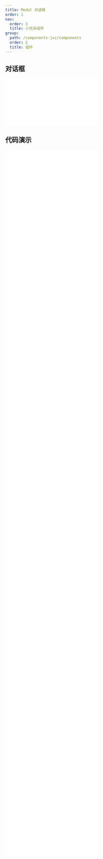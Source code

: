 ```yaml
---
title: Modal 对话框
order: 1
nav:
  order: 3
  title: 小优采组件
group:
  path: /components-jxc/components
  order: 2
  title: 组件
---
```


## 对话框

<div>
<embed src="@docs-common/modal/index.md"></embed>
</div>
        
## 代码演示

<Row gutter=8>

  <Col span=12>
    
  <div class="code-box"><embed src="@abiz-rc-jxc/modal/demo/basic-modal-jxc.md"></embed></div>
          
  <div class="code-box"><embed src="@abiz-rc-jxc/modal/demo/footer-modal-jxc.md"></embed></div>
          
  <div class="code-box"><embed src="@abiz-rc-jxc/modal/demo/info-modal-jxc.md"></embed></div>
          
  <div class="code-box"><embed src="@abiz-rc-jxc/modal/demo/manual-modal-jxc.md"></embed></div>
          
  <div class="code-box"><embed src="@abiz-rc-jxc/modal/demo/confirm-router-modal-jxc.md"></embed></div>
          
  <div class="code-box"><embed src="@abiz-rc-jxc/modal/demo/button-props-modal-jxc.md"></embed></div>
          
  <div class="code-box"><embed src="@abiz-rc-jxc/modal/demo/modal-render-modal-jxc.md"></embed></div>
          
  </Col>
          
  <Col span=12>
    
  <div class="code-box"><embed src="@abiz-rc-jxc/modal/demo/async-modal-jxc.md"></embed></div>
          
  <div class="code-box"><embed src="@abiz-rc-jxc/modal/demo/confirm-modal-jxc.md"></embed></div>
          
  <div class="code-box"><embed src="@abiz-rc-jxc/modal/demo/locale-modal-jxc.md"></embed></div>
          
  <div class="code-box"><embed src="@abiz-rc-jxc/modal/demo/position-modal-jxc.md"></embed></div>
          
  <div class="code-box"><embed src="@abiz-rc-jxc/modal/demo/dark-modal-jxc.md"></embed></div>
          
  <div class="code-box"><embed src="@abiz-rc-jxc/modal/demo/hooks-modal-jxc.md"></embed></div>
          
  <div class="code-box"><embed src="@abiz-rc-jxc/modal/demo/width-modal-jxc.md"></embed></div>
          
  </Col>
          
</Row>
        
<div><embed src="@docs-common/modal/index-api.md"></embed><div>
        